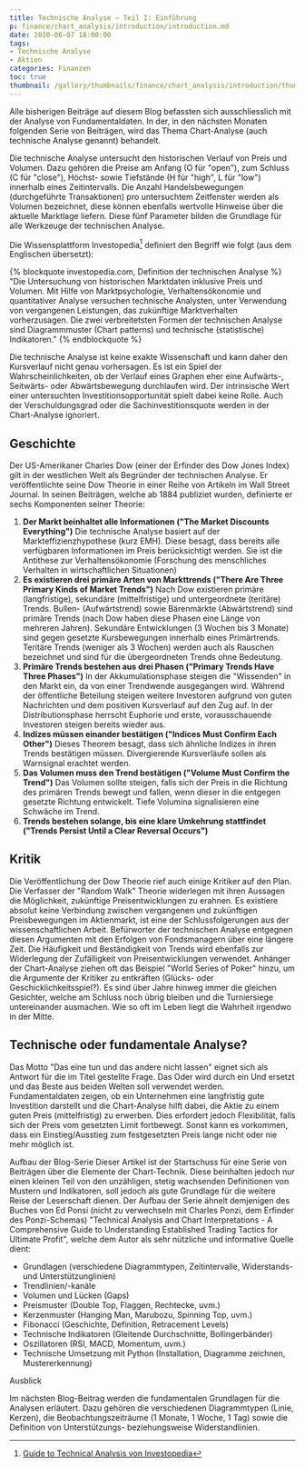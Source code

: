 ```yaml
---
title: Technische Analyse – Teil I: Einführung
p: finance/chart_analysis/introduction/introduction.md
date: 2020-06-07 18:00:00
tags:
- Technische Analyse
- Aktien
categories: Finanzen
toc: true
thumbnail: /gallery/thumbnails/finance/chart_analysis/introduction/thumbnail.jpg
---
```


Alle bisherigen Beiträge auf diesem Blog befassten sich ausschliesslich mit der Analyse von Fundamentaldaten. In der, in den nächsten Monaten folgenden Serie von Beiträgen, wird das Thema Chart-Analyse (auch technische Analyse genannt) behandelt.

Die technische Analyse untersucht den historischen Verlauf von Preis und Volumen. Dazu gehören die Preise am Anfang (O für "open"), zum Schluss (C für "close"), Höchst- sowie Tiefstände (H für "high", L für "low") innerhalb eines Zeitintervalls. Die Anzahl Handelsbewegungen (durchgeführte Transaktionen) pro untersuchtem Zeitfenster werden als Volumen bezeichnet, diese können ebenfalls wertvolle Hinweise über die aktuelle Marktlage liefern. Diese fünf Parameter bilden die Grundlage für alle Werkzeuge der technischen Analyse.

<!-- more -->

Die Wissensplattform Investopedia[^1] definiert den Begriff wie folgt (aus dem Englischen übersetzt):

{% blockquote investopedia.com, Definition der technischen Analyse %}
"Die Untersuchung von historischen Marktdaten inklusive Preis und Volumen. Mit Hilfe von Marktpsychologie, Verhaltensökonomie und quantitativer Analyse versuchen technische Analysten, unter Verwendung von vergangenen Leistungen, das zukünftige Marktverhalten vorherzusagen. Die zwei verbreitetsten Formen der technischen Analyse sind Diagrammmuster (Chart patterns) und technische (statistische) Indikatoren."
{% endblockquote %}

Die technische Analyse ist keine exakte Wissenschaft und kann daher den Kursverlauf nicht genau vorhersagen. Es ist ein Spiel der Wahrscheinlichkeiten, ob der Verlauf eines Graphen eher eine Aufwärts-, Seitwärts- oder Abwärtsbewegung durchlaufen wird. Der intrinsische Wert einer untersuchten Investitionsopportunität spielt dabei keine Rolle. Auch der Verschuldungsgrad oder die Sachinvestitionsquote werden in der Chart-Analyse ignoriert.

## Geschichte
Der US-Amerikaner Charles Dow (einer der Erfinder des Dow Jones Index) gilt in der westlichen Welt als Begründer der technischen Analyse. Er veröffentlichte seine Dow Theorie in einer Reihe von Artikeln im Wall Street Journal. In seinen Beiträgen, welche ab 1884 publiziet wurden, definierte er sechs Komponenten seiner Theorie:

1. **Der Markt beinhaltet alle Informationen ("The Market Discounts Everything")** Die technische Analyse basiert auf der Markteffizienzhypothese (kurz EMH). Diese besagt, dass bereits alle verfügbaren Informationen im Preis berücksichtigt werden. Sie ist die Antithese zur Verhaltensökonomie (Forschung des menschliches Verhalten in wirtschaftlichen Situationen)
2. **Es existieren drei primäre Arten von Markttrends ("There Are Three Primary Kinds of Market Trends")** Nach Dow existieren primäre (langfristige), sekundäre (mittelfristige) und untergeordnete (teritäre) Trends. Bullen- (Aufwärtstrend) sowie Bärenmärkte (Abwärtstrend) sind primäre Trends (nach Dow haben diese Phasen eine Länge von mehreren Jahren). Sekundäre Entwicklungen (3 Wochen bis 3 Monate) sind gegen gesetzte Kursbewegungen innerhalb eines Primärtrends. Teritäre Trends (weniger als 3 Wochen) werden auch als Rauschen bezeichnet und sind für die übergeordneten Trends ohne Bedeutung.
3. **Primäre Trends bestehen aus drei Phasen ("Primary Trends Have Three Phases")** In der Akkumulationsphase steigen die "Wissenden" in den Markt ein, da von einer Trendwende ausgegangen wird. Während der öffentliche Beteilung steigen weitere Investoren aufgrund von guten Nachrichten und dem positiven Kursverlauf auf den Zug auf. In der Distributionsphase herrscht Euphorie und erste, vorausschauende Investoren steigen bereits wieder aus.
4. **Indizes müssen einander bestätigen ("Indices Must Confirm Each Other")** Dieses Theorem besagt, dass sich ähnliche Indizes in ihren Trends bestätigen müssen. Divergierende Kursverläufe sollen als Warnsignal erachtet werden.
5. **Das Volumen muss den Trend bestätigen ("Volume Must Confirm the Trend")** Das Volumen sollte steigen, falls sich der Preis in die Richtung des primären Trends bewegt und fallen, wenn dieser in die entgegen gesetzte Richtung entwickelt. Tiefe Volumina signalisieren eine Schwäche im Trend.  
6. **Trends bestehen solange, bis eine klare Umkehrung stattfindet ("Trends Persist Until a Clear Reversal Occurs")**


## Kritik
Die Veröffentlichung der Dow Theorie rief auch einige Kritiker auf den Plan. Die Verfasser der "Random Walk" Theorie widerlegen mit ihren Aussagen die Möglichkeit, zukünftige Preisentwicklungen zu erahnen. Es existiere absolut keine Verbindung zwischen vergangenen und zukünftigen Preisbewegungen im Aktienmarkt, ist eine der Schlussfolgerungen aus der wissenschaftlichen Arbeit. Befürworter der technischen Analyse entgegnen diesen Argumenten mit den Erfolgen von Fondsmanagern über eine längere Zeit. Die Häufigkeit und Beständigkeit von Trends wird ebenfalls zur Widerlegung der Zufälligkeit von Preisentwicklungen verwendet. Anhänger der Chart-Analyse ziehen oft das Beispiel "World Series of Poker" hinzu, um die Argumente der Kritiker zu entkräften (Glücks- oder Geschicklichkeitsspiel?). Es sind über Jahre hinweg immer die gleichen Gesichter, welche am Schluss noch übrig bleiben und die Turniersiege untereinander ausmachen. Wie so oft im Leben liegt die Wahrheit irgendwo in der Mitte.

## Technische oder fundamentale Analyse?
Das Motto "Das eine tun und das andere nicht lassen" eignet sich als Antwort für die im Titel gestellte Frage. Das Oder wird durch ein Und ersetzt und das Beste aus beiden Welten soll verwendet werden. Fundamentaldaten zeigen, ob ein Unternehmen eine langfristig gute Investition darstellt und die Chart-Analyse hilft dabei, die Aktie zu einem guten Preis (mittelfristig) zu erwerben. Dies erfordert jedoch Flexibilität, falls sich der Preis vom gesetzten Limit fortbewegt. Sonst kann es vorkommen, dass ein Einstieg/Ausstieg zum festgesetzten Preis lange nicht oder nie mehr möglich ist.

Aufbau der Blog-Serie
Dieser Artikel ist der Startschuss für eine Serie von Beiträgen über die Elemente der Chart-Technik. Diese beinhalten jedoch nur einen kleinen Teil von den unzähligen, stetig wachsenden Definitionen von Mustern und Indikatoren, soll jedoch als gute Grundlage für die weitere Reise der Leserschaft dienen. Der Aufbau der Serie ähnelt demjenigen des Buches von Ed Ponsi (nicht zu verwechseln mit Charles Ponzi, dem Erfinder des Ponzi-Schemas) "Technical Analysis and Chart Interpretations - A Comprehensive Guide to Understanding Established Trading Tactics for Ultimate Profit", welche dem Autor als sehr nützliche und informative Quelle dient:

* Grundlagen (verschiedene Diagrammtypen, Zeitintervalle, Widerstands- und Unterstützunglinien)
* Trendlinien/-kanäle
* Volumen und Lücken (Gaps)
* Preismuster (Double Top, Flaggen, Rechtecke, uvm.)
* Kerzenmuster (Hanging Man, Marubozu, Spinning Top, uvm.)
* Fibonacci (Geschichte, Definition, Retracement Levels)
* Technische Indikatoren (Gleitende Durchschnitte, Bollingerbänder)
* Oszillatoren (RSI, MACD, Momentum, uvm.)
* Technische Umsetzung mit Python (Installation, Diagramme zeichnen, Mustererkennung)

Ausblick

Im nächsten Blog-Beitrag werden die fundamentalen Grundlagen für die Analysen erläutert. Dazu gehören die verschiedenen Diagrammtypen (Linie, Kerzen), die Beobachtungszeiträume (1 Monate, 1 Woche, 1 Tag) sowie die Definition von Unterstützungs- beziehungsweise Widerstandlinien.

[^1]: [Guide to Technical Analysis von Investopedia](https://www.investopedia.com/terms/t/technical-analysis-of-stocks-and-trends.asp)

